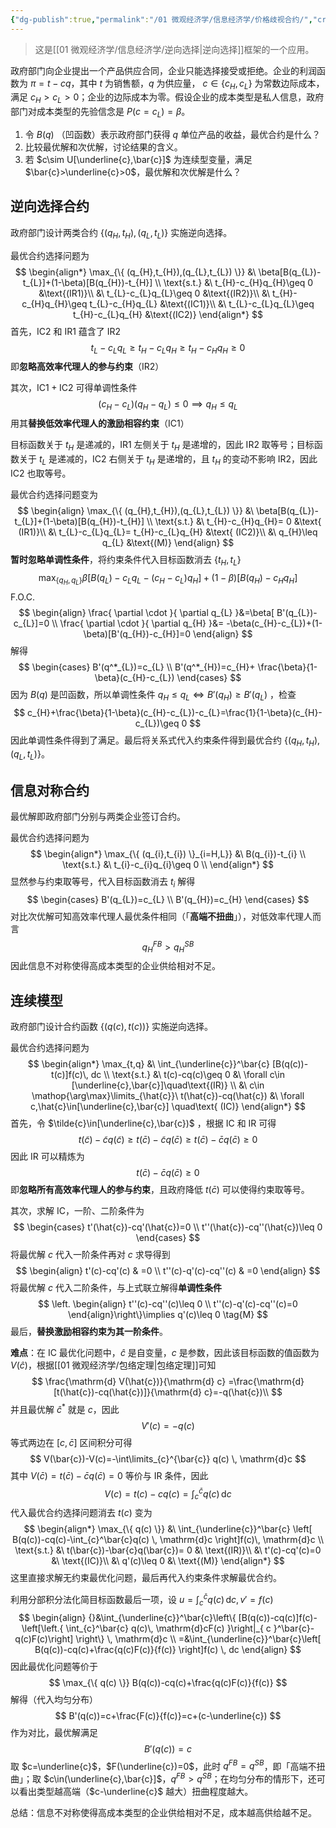 ```yaml
---
{"dg-publish":true,"permalink":"/01 微观经济学/信息经济学/价格歧视合约/","created":"2024-07-25T11:41:14.000+08:00","updated":"2024-07-25T11:41:14.000+08:00"}
---
```


> 这是[[01 微观经济学/信息经济学/逆向选择\|逆向选择]]框架的一个应用。

政府部门向企业提出一个产品供应合同，企业只能选择接受或拒绝。企业的利润函数为 $\pi=t-cq$，其中 $t$ 为销售额，$q$ 为供应量， $c\in \{ c_{H},c_{L} \}$ 为常数边际成本，满足 $c_{H}>c_{L}>0$；企业的边际成本为零。假设企业的成本类型是私人信息，政府部门对成本类型的先验信念是 $P(c=c_{L})=\beta$。
1. 令 $B(q)$ （凹函数）表示政府部门获得 $q$ 单位产品的收益，最优合约是什么？
2. 比较最优解和次优解，讨论结果的含义。
3. 若 $c\sim U[\underline{c},\bar{c}]$ 为连续型变量，满足 $\bar{c}>\underline{c}>0$，最优解和次优解是什么？

## 逆向选择合约

政府部门设计两类合约 $\{ (q_{H},t_{H}),(q_{L},t_{L}) \}$ 实施逆向选择。

最优合约选择问题为
$$
\begin{align*}
\max_{\{ (q_{H},t_{H}),(q_{L},t_{L}) \}} &\ \beta[B(q_{L})-t_{L}]+(1-\beta)[B(q_{H})-t_{H}] \\
\text{s.t.} &\ t_{H}-c_{H}q_{H}\geq 0 &\text{(IR1)}\\
&\ t_{L}-c_{L}q_{L}\geq 0 &\text{(IR2)}\\
&\ t_{H}-c_{H}q_{H}\geq t_{L}-c_{H}q_{L} &\text{(IC1)}\\
&\ t_{L}-c_{L}q_{L}\geq t_{H}-c_{L}q_{H} &\text{(IC2)}
\end{align*}
$$
首先，IC2 和 IR1 蕴含了 IR2
$$
t_{L}-c_{L}q_{L}\geq t_{H}-c_{L}q_{H}\geq t_{H}-c_{H}q_{H}\geq 0
$$
即**忽略高效率代理人的参与约束**（IR2）

其次，$\text{IC1}+\text{IC2}$ 可得单调性条件
$$
(c_{H}-c_{L})(q_{H}-q_{L})\leq 0\implies q_{H}\leq q_{L} \tag{M}
$$
用其**替换低效率代理人的激励相容约束**（IC1）

目标函数关于 $t_{H}$ 是递减的，IR1 左侧关于 $t_{H}$ 是递增的，因此 IR2 取等号；目标函数关于 $t_{L}$ 是递减的，IC2 右侧关于 $t_{H}$ 是递增的，且 $t_{H}$ 的变动不影响 IR2，因此 IC2 也取等号。

最优合约选择问题变为
$$
\begin{align}
\max_{\{ (q_{H},t_{H}),(q_{L},t_{L}) \}} &\ \beta[B(q_{L})-t_{L}]+(1-\beta)[B(q_{H})-t_{H}] \\
\text{s.t.} &\ t_{H}-c_{H}q_{H}= 0 &\text{ (IR1)}\\
&\ t_{L}-c_{L}q_{L}= t_{H}-c_{L}q_{H} &\text{ (IC2)}\\
&\ q_{H}\leq q_{L} &\text{(M)}
\end{align}
$$
**暂时忽略单调性条件**，将约束条件代入目标函数消去 $\{ t_{H},t_{L} \}$
$$
\max_{\{ q_{H},q_{L} \}} \beta[B(q_{L})-c_{L}q_{L}-(c_{H}-c_{L})q_{H}]+(1-\beta)[B(q_{H})-c_{H}q_{H}]
$$
F.O.C.
$$
\begin{align}
\frac{ \partial \cdot }{ \partial q_{L} }&=\beta[ B'(q_{L})-c_{L}]=0 \\
\frac{ \partial \cdot }{ \partial q_{H} }&= -\beta(c_{H}-c_{L})+(1-\beta)[B'(q_{H})-c_{H}]=0 
\end{align}
$$
解得
$$
\begin{cases}
B'(q^*_{L})=c_{L} \\
B'(q^*_{H})=c_{H}+ \frac{\beta}{1-\beta}(c_{H}-c_{L})
\end{cases}
$$
因为 $B(q)$ 是凹函数，所以单调性条件 $q_{H}\leq q_{L} \iff B'(q_{H})\geq B'(q_{L})$ ，检查
$$
c_{H}+\frac{\beta}{1-\beta}(c_{H}-c_{L})-c_{L}=\frac{1}{1-\beta}(c_{H}-c_{L})\geq 0
$$
因此单调性条件得到了满足。最后将关系式代入约束条件得到最优合约 ${\{ (q_{H},t_{H}),(q_{L},t_{L}) \}}$。

## 信息对称合约

最优解即政府部门分别与两类企业签订合约。

最优合约选择问题为
$$
\begin{align*}
\max_{\{ (q_{i},t_{i}) \}_{i=H,L}} &\ B(q_{i})-t_{i} \\
\text{s.t.} &\ t_{i}-c_{i}q_{i}\geq 0 \\
\end{align*}
$$
显然参与约束取等号，代入目标函数消去 $t_{i}$ 解得
$$
\begin{cases}
B'(q_{L})=c_{L} \\
B'(q_{H})=c_{H}
\end{cases}
$$
对比次优解可知高效率代理人最优条件相同（「**高端不扭曲**」），对低效率代理人而言
$$
q^{FB}_{H}>q^{SB}_{H}
$$
因此信息不对称使得高成本类型的企业供给相对不足。


## 连续模型

政府部门设计合约函数 $\{ (q(c),t(c)) \}$ 实施逆向选择。

最优合约选择问题为
$$
\begin{align*}
\max_{t,q} &\ \int_{\underline{c}}^\bar{c} [B(q(c))-t(c)]f(c)\, dc  \\
\text{s.t.} &\ t(c)-cq(c)\geq 0 &\ \forall c\in [\underline{c},\bar{c}]\quad\text{(IR)} \\
&\ c\in \mathop{\arg\max}\limits_{\hat{c}}\ t(\hat{c})-cq(\hat{c}) &\ \forall c,\hat{c}\in[\underline{c},\bar{c}] \quad\text{ (IC)}
\end{align*}
$$
首先，令 $\tilde{c}\in[\underline{c},\bar{c})$ ，根据 IC 和 IR 可得
$$
t(\tilde{c})-\tilde{c}q(\tilde{c})\geq t(\bar{c})-\tilde{c}q(\bar{c})\geq t(\bar{c})-\bar{c}q(\bar{c})\geq 0
$$
因此 IR 可以精炼为
$$
t(\bar{c})-\bar{c}q(\bar{c})\geq 0
$$
即**忽略所有高效率代理人的参与约束**，且政府降低 $t(\bar{c})$ 可以使得约束取等号。

其次，求解 IC，一阶、二阶条件为
$$
\begin{cases}
t'(\hat{c})-cq'(\hat{c})=0  \\
t''(\hat{c})-cq''(\hat{c})\leq 0
\end{cases}
$$
将最优解 $c$ 代入一阶条件再对 $c$ 求导得到
$$
\begin{align}
t'(c)-cq'(c) & =0  \\
t''(c)-q'(c)-cq''(c) & =0
\end{align}
$$
将最优解 $c$ 代入二阶条件，与上式联立解得**单调性条件**
$$
\left. \begin{align}
t''(c)-cq''(c)\leq 0 \\
t''(c)-q'(c)-cq''(c)=0
\end{align}\right\}\implies q'(c)\leq 0 \tag{M}
$$
最后，**替换激励相容约束为其一阶条件**。

**难点**：在 IC 最优化问题中，$\hat{c}$ 是自变量，$c$ 是参数，因此该目标函数的值函数为 $V(\hat{c})$，根据[[01 微观经济学/包络定理\|包络定理]]可知
$$
\frac{\mathrm{d} V(\hat{c})}{\mathrm{d} c} =\frac{\mathrm{d} [t(\hat{c})-cq(\hat{c})]}{\mathrm{d} c}=-q(\hat{c})\\
$$
并且最优解 $\hat{c}^*$ 就是 $c$，因此
$$
V'(c)=-q(c)
$$
等式两边在 $[c,\bar{c}]$ 区间积分可得
$$
V(\bar{c})-V(c)=-\int\limits_{c}^{\bar{c}} q(c) \, \mathrm{d}c 
$$
其中 $V(\bar{c})=t(\bar{c})-\bar{c}q(\bar{c})=0$ 等价与 IR 条件，因此
$$
V(c)=t(c)-cq(c)=\int_{c}^{\bar{c}} q(c) \, \mathrm{d}c
$$
代入最优合约选择问题消去 $t(c)$ 变为
$$
\begin{align*}
\max_{\{ q(c) \}} &\ \int_{\underline{c}}^\bar{c} \left[ B(q(c))-cq(c)-\int_{c}^\bar{c}q(c) \, \mathrm{d}c  \right]f(c)\, \mathrm{d}c  \\
\text{s.t.} &\ t(\bar{c})-\bar{c}q(\bar{c})= 0 &\ \text{(IR)}\\
&\ t'(c)-cq'(c)=0 &\ \text{(IC)}\\
&\ q'(c)\leq  0 &\ \text{(M)}
\end{align*}
$$
这里直接求解无约束最优化问题，最后再代入约束条件求解最优合约。

利用分部积分法化简目标函数最后一项，设 $u=\int_{c}^\bar{c} q(c)\, \mathrm{d}c,v'=f(c)$
$$
\begin{align}
{}&\int_{\underline{c}}^\bar{c}\left\{ [B(q(c))-cq(c)]f(c)-\left[\left.{ \int_{c}^\bar{c} q(c)\, \mathrm{d}cF(c) }\right|_{ c }^\bar{c}-q(c)F(c)\right] \right\} \, \mathrm{d}c  \\
=&\int_{\underline{c}}^\bar{c}\left[ B(q(c))-cq(c)+\frac{q(c)F(c)}{f(c)} \right]f(c) \, dc
\end{align}
$$
因此最优化问题等价于
$$
\max_{\{ q(c) \}} B(q(c))-cq(c)+\frac{q(c)F(c)}{f(c)}
$$
解得（代入均匀分布）
$$
B'(q(c))=c+\frac{F(c)}{f(c)}=c+(c-\underline{c})
$$
作为对比，最优解满足
$$
B'(q(c))=c
$$
取 $c=\underline{c}$，$F(\underline{c})=0$，此时 $q^{FB}=q^{SB}$，即「高端不扭曲」；取 $c\in(\underline{c},\bar{c}]$，$q^{FB}>q^{SB}$；在均匀分布的情形下，还可以看出类型越高端（$c-\underline{c}$ 越大）扭曲程度越大。

总结：信息不对称使得高成本类型的企业供给相对不足，成本越高供给越不足。